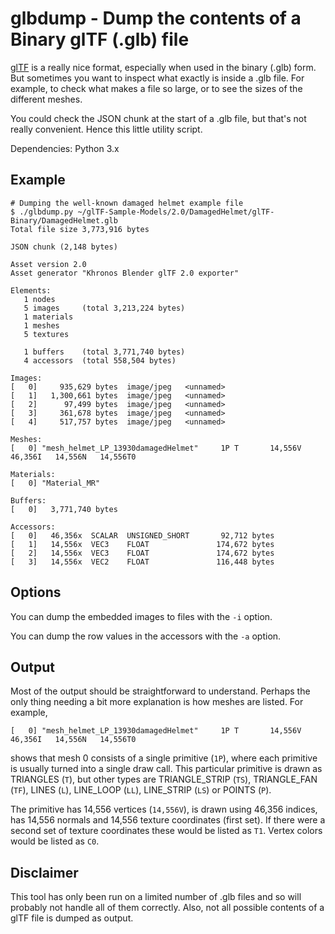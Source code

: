 # glbdump - Dump the contents of a Binary glTF (.glb) file

[glTF](https://github.com/KhronosGroup/glTF) is a really nice format, especially 
when used in the binary (.glb) form. But sometimes you want to inspect what 
exactly is inside a .glb file. For example, to check what makes a file so large, 
or to see the sizes of the different meshes.

You could check the JSON chunk at the start of a .glb file, but that's not 
really convenient. Hence this little utility script.

Dependencies: Python 3.x

## Example

```
# Dumping the well-known damaged helmet example file
$ ./glbdump.py ~/glTF-Sample-Models/2.0/DamagedHelmet/glTF-Binary/DamagedHelmet.glb
Total file size 3,773,916 bytes

JSON chunk (2,148 bytes)

Asset version 2.0
Asset generator "Khronos Blender glTF 2.0 exporter"

Elements:
   1 nodes
   5 images     (total 3,213,224 bytes)
   1 materials
   1 meshes
   5 textures

   1 buffers    (total 3,771,740 bytes)
   4 accessors  (total 558,504 bytes)

Images:
[   0]     935,629 bytes  image/jpeg   <unnamed>
[   1]   1,300,661 bytes  image/jpeg   <unnamed>
[   2]      97,499 bytes  image/jpeg   <unnamed>
[   3]     361,678 bytes  image/jpeg   <unnamed>
[   4]     517,757 bytes  image/jpeg   <unnamed>

Meshes:
[   0] "mesh_helmet_LP_13930damagedHelmet"     1P T       14,556V   46,356I   14,556N   14,556T0

Materials:
[   0] "Material_MR"

Buffers:
[   0]   3,771,740 bytes

Accessors:
[   0]   46,356x  SCALAR  UNSIGNED_SHORT       92,712 bytes
[   1]   14,556x  VEC3    FLOAT               174,672 bytes
[   2]   14,556x  VEC3    FLOAT               174,672 bytes
[   3]   14,556x  VEC2    FLOAT               116,448 bytes

```

## Options

You can dump the embedded images to files with the `-i` option.

You can dump the row values in the accessors with the `-a` option.

## Output

Most of the output should be straightforward to understand. Perhaps the only
thing needing a bit more explanation is how meshes are listed. For example, 

```
[   0] "mesh_helmet_LP_13930damagedHelmet"     1P T       14,556V   46,356I   14,556N   14,556T0
```

shows that mesh 0 consists of a single primitive (`1P`), where each primitive
is usually turned into a single draw call. This particular primitive is drawn as
TRIANGLES (`T`), but other types are TRIANGLE_STRIP (`TS`), TRIANGLE_FAN (`TF`),
LINES (`L`), LINE_LOOP (`LL`), LINE_STRIP (`LS`) or POINTS (`P`).

The primitive has 14,556 vertices (`14,556V`), is drawn using 46,356 indices, has 14,556 normals 
and 14,556 texture coordinates (first set). If there were a second set of texture
coordinates these would be listed as `T1`. Vertex colors would be listed as `C0`. 

## Disclaimer

This tool has only been run on a limited number of .glb files and so will probably
not handle all of them correctly. Also, not all possible contents of a glTF file
is dumped as output.
